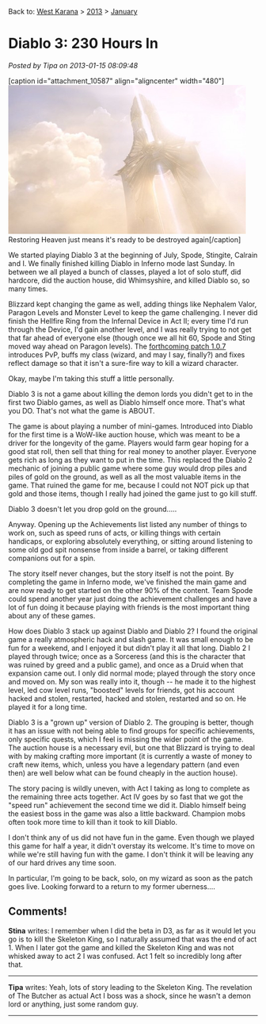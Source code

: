 Back to: [West Karana](/posts/westkarana.md) > [2013](/posts/2013/westkarana.md) > [January](./westkarana.md)
# Diablo 3: 230 Hours In

*Posted by Tipa on 2013-01-15 08:09:48*

[caption id="attachment\_10587" align="aligncenter" width="480"][![](../../../uploads/2013/01/Diablo-III-2013-01-13-23-13-22-32-480x300.jpg "Restoring Heaven just means it's ready to be destroyed again")](../../../uploads/2013/01/Diablo-III-2013-01-13-23-13-22-32.jpg) Restoring Heaven just means it's ready to be destroyed again[/caption]

We started playing Diablo 3 at the beginning of July, Spode, Stingite, Calrain and I. We finally finished killing Diablo in Inferno mode last Sunday. In between we all played a bunch of classes, played a lot of solo stuff, did hardcore, did the auction house, did Whimsyshire, and killed Diablo so, so many times.

Blizzard kept changing the game as well, adding things like Nephalem Valor, Paragon Levels and Monster Level to keep the game challenging. I never did finish the Hellfire Ring from the Infernal Device in Act II; every time I'd run through the Device, I'd gain another level, and I was really trying to not get that far ahead of everyone else (though once we all hit 60, Spode and Sting moved way ahead on Paragon levels). The [forthcoming patch 1.0.7](http://us.battle.net/d3/en/blog/8414560/Patch_107_Preview-1_11_2013) introduces PvP, buffs my class (wizard, and may I say, finally?) and fixes reflect damage so that it isn't a sure-fire way to kill a wizard character.

Okay, maybe I'm taking this stuff a little personally.

Diablo 3 is not a game about killing the demon lords you didn't get to in the first two Diablo games, as well as Diablo himself once more. That's what you DO. That's not what the game is ABOUT.

The game is about playing a number of mini-games. Introduced into Diablo for the first time is a WoW-like auction house, which was meant to be a driver for the longevity of the game. Players would farm gear hoping for a good stat roll, then sell that thing for real money to another player. Everyone gets rich as long as they want to put in the time. This replaced the Diablo 2 mechanic of joining a public game where some guy would drop piles and piles of gold on the ground, as well as all the most valuable items in the game. That ruined the game for me, because I could not NOT pick up that gold and those items, though I really had joined the game just to go kill stuff.

Diablo 3 doesn't let you drop gold on the ground.....

Anyway. Opening up the Achievements list listed any number of things to work on, such as speed runs of acts, or killing things with certain handicaps, or exploring absolutely everything, or sitting around listening to some old god spit nonsense from inside a barrel, or taking different companions out for a spin. 

The story itself never changes, but the story itself is not the point. By completing the game in Inferno mode, we've finished the main game and are now ready to get started on the other 90% of the content. Team Spode could spend another year just doing the achievement challenges and have a lot of fun doing it because playing with friends is the most important thing about any of these games. 

How does Diablo 3 stack up against Diablo and Diablo 2? I found the original game a really atmospheric hack and slash game. It was small enough to be fun for a weekend, and I enjoyed it but didn't play it all that long. Diablo 2 I played through twice; once as a Sorceress (and this is the character that was ruined by greed and a public game), and once as a Druid when that expansion came out. I only did normal mode; played through the story once and moved on. My son was really into it, though -- he made it to the highest level, led cow level runs, "boosted" levels for friends, got his account hacked and stolen, restarted, hacked and stolen, restarted and so on. He played it for a long time.

Diablo 3 is a "grown up" version of Diablo 2. The grouping is better, though it has an issue with not being able to find groups for specific achievements, only specific quests, which I feel is missing the wider point of the game. The auction house is a necessary evil, but one that Blizzard is trying to deal with by making crafting more important (it is currently a waste of money to craft new items, which, unless you have a legendary pattern (and even then) are well below what can be found cheaply in the auction house).

The story pacing is wildly uneven, with Act I taking as long to complete as the remaining three acts together. Act IV goes by so fast that we got the "speed run" achievement the second time we did it. Diablo himself being the easiest boss in the game was also a little backward. Champion mobs often took more time to kill than it took to kill Diablo.

I don't think any of us did not have fun in the game. Even though we played this game for half a year, it didn't overstay its welcome. It's time to move on while we're still having fun with the game. I don't think it will be leaving any of our hard drives any time soon.

In particular, I'm going to be back, solo, on my wizard as soon as the patch goes live. Looking forward to a return to my former uberness....

## Comments!

**Stina** writes: I remember when I did the beta in D3, as far as it would let you go is to kill the Skeleton King, so I naturally assumed that was the end of act 1. When I later got the game and killed the Skeleton King and was not whisked away to act 2 I was confused. Act 1 felt so incredibly long after that.

---

**Tipa** writes: Yeah, lots of story leading to the Skeleton King. The revelation of The Butcher as actual Act I boss was a shock, since he wasn't a demon lord or anything, just some random guy.

---


